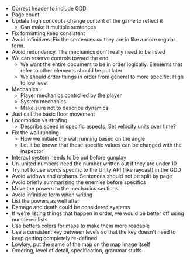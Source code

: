 
-  Correct header to include GDD
-  Page count
-  Update high concept / change content of the game to reflect it
    -  Can make it multiple sentences
-  Fix formatting keep consistent
-  Avoid infinitives. Fix the sentences so they are in like a more regular form.
-  Avoid redundancy. The mechanics don't really need to be listed
-  We can reserve controls toward the end
    -  We want the entire document to be in order logically. Elements that refer to other elements should be put later
    -  We should order things in order from general to more specific. High to low level
-  Mechanics. 
    -  Player mechanics controlled by the player
    -  System mechanics 
    -  Make sure not to describe dynamics
-  Just call the basic floor movement
-  Locomotion vs strafing
    -  Describe speed in specific aspects. Set velocity units over time?
-  Fix the wall running
    -  How we initiate the wall running based on the angle
    -  Let it be known that these specific values can be changed with the inspector
-  Interact system needs to be put before gunplay
-  Un-united numbers need the number written out if they are under 10
-  Try not to use words specific to the Unity API (like raycast) in the GDD
-  Avoid widows and orphans. Sentences should not be split by page
-  Avoid briefly summarizing the enemies before specifics
-  Move the powers to the mechanics sections
-  Avoid infinitive form when writing 
-  List the powers as well after 
-  Damage and death could be considered systems
-  If we're listing things that happen in order, we would be better off using numbered lists
-  Use betters colors for maps to make them more readable
-  Use a consistent key between levels so that the key doesn't need to keep getting completely re-defined
-  Lowkey, put the name of the map on the map image itself
-  Ordering, level of detail, specification, grammar stuffs